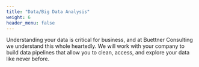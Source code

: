 ```yaml
---
title: "Data/Big Data Analysis"
weight: 6
header_menu: false
---
```


Understanding your data is critical for business, and at Buettner Consulting we understand this whole heartedly. We will work with your company to build data pipelines that allow you to clean, access, and explore your data like never before. 


